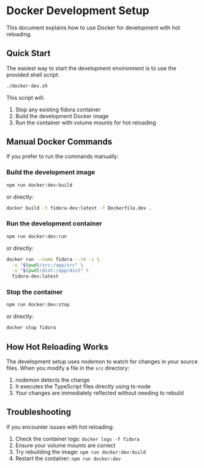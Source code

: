 # Docker Development Setup

This document explains how to use Docker for development with hot reloading.

## Quick Start

The easiest way to start the development environment is to use the provided shell script:

```bash
./docker-dev.sh
```

This script will:
1. Stop any existing fidora container
2. Build the development Docker image
3. Run the container with volume mounts for hot reloading

## Manual Docker Commands

If you prefer to run the commands manually:

### Build the development image

```bash
npm run docker:dev:build
```

or directly:

```bash
docker build -t fidora-dev:latest -f Dockerfile.dev .
```

### Run the development container

```bash
npm run docker:dev:run
```

or directly:

```bash
docker run --name fidora --rm -i \
  -v "$(pwd)/src:/app/src" \
  -v "$(pwd)/dist:/app/dist" \
  fidora-dev:latest
```

### Stop the container

```bash
npm run docker:dev:stop
```

or directly:

```bash
docker stop fidora
```

## How Hot Reloading Works

The development setup uses nodemon to watch for changes in your source files. When you modify a file in the `src` directory:

1. nodemon detects the change
2. It executes the TypeScript files directly using ts-node
3. Your changes are immediately reflected without needing to rebuild

## Troubleshooting

If you encounter issues with hot reloading:

1. Check the container logs: `docker logs -f fidora`
2. Ensure your volume mounts are correct
3. Try rebuilding the image: `npm run docker:dev:build`
4. Restart the container: `npm run docker:dev`
